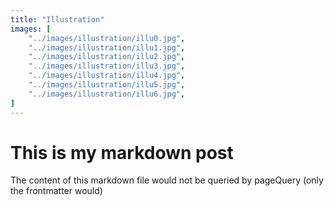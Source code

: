 ```yaml
---
title: "Illustration"
images: [
    "../images/illustration/illu0.jpg",
    "../images/illustration/illu1.jpg",
    "../images/illustration/illu2.jpg",
    "../images/illustration/illu3.jpg",
    "../images/illustration/illu4.jpg",
    "../images/illustration/illu5.jpg",
    "../images/illustration/illu6.jpg",
]
---
```


# This is my markdown post

The content of this markdown file would not be queried by pageQuery (only the frontmatter would)
